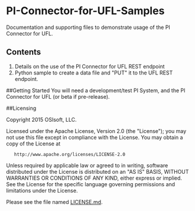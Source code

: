 # PI-Connector-for-UFL-Samples

Documentation and supporting files to demonstrate usage of the PI Connector for UFL.

## Contents

1. Details on the use of the PI Connector for UFL REST endpoint
2. Python sample to create a data file and "PUT" it to the UFL REST endpoint.

##Getting Started
You will need a development/test PI System, and the PI Connector for UFL (or beta if pre-release).

##Licensing

Copyright 2015 OSIsoft, LLC.

   Licensed under the Apache License, Version 2.0 (the "License");
   you may not use this file except in compliance with the License.
   You may obtain a copy of the License at

       http://www.apache.org/licenses/LICENSE-2.0

   Unless required by applicable law or agreed to in writing, software
   distributed under the License is distributed on an "AS IS" BASIS,
   WITHOUT WARRANTIES OR CONDITIONS OF ANY KIND, either express or implied.
   See the License for the specific language governing permissions and
   limitations under the License.
   
Please see the file named [LICENSE.md](LICENSE.md).

